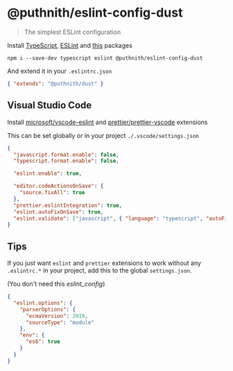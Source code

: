 # @puthnith/eslint-config-dust

> The simplest ESLint configuration

Install [TypeScript](https://www.npmjs.com/package/typescript), [ESLint](https://www.npmjs.com/package/eslint) and [this](https://www.npmjs.com/package/@puthnith/eslint-config-dust) packages

```
npm i --save-dev typescript eslint @puthnith/eslint-config-dust
```

And extend it in your `.eslintrc.json`

```json
{ "extends": "@puthnith/dust" }
```

## Visual Studio Code

Install [microsoft/vscode-eslint](https://github.com/Microsoft/vscode-eslint) and [prettier/prettier-vscode](https://github.com/prettier/prettier-vscode) extensions

This can be set globally or in your project `./.vscode/settings.json`

```json
{
  "javascript.format.enable": false,
  "typescript.format.enable": false,

  "eslint.enable": true,

  "editor.codeActionsOnSave": {
    "source.fixAll": true
  },
  "prettier.eslintIntegration": true,
  "eslint.autoFixOnSave": true,
  "eslint.validate": ["javascript", { "language": "typescript", "autoFix": true }]
}
```

## Tips

If you just want `eslint` and `prettier` extensions to work without any `.eslintrc.*` in your project, add this to the global `settings.json`.

(You don't need this _eslint_config_)

```json
{
  "eslint.options": {
    "parserOptions": {
      "ecmaVersion": 2019,
      "sourceType": "module"
    },
    "env": {
      "es6": true
    }
  }
}
```
